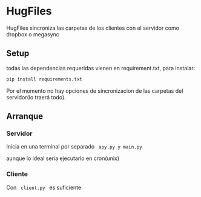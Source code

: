 # HugFiles
<p> HugFiles sincroniza las carpetas de los clientes con el servidor como dropbox o megasync </p>

## Setup


<p> todas las dependencias requeridas vienen en requirement.txt, para instalar: </p>

```python
pip install requirements.txt
```

Por el momento no hay opciones de sincronizacion de las carpetas del servidor(lo traerá todo).

## Arranque

### Servidor

Inicia en una terminal por separado  ```  apy.py y main.py ```

aunque lo ideal seria ejecutarlo en cron(unix)

### Cliente

Con  ```  client.py  ``` es suficiente
  
